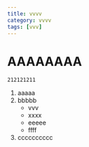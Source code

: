 ```yaml
---
title: vvvv
category: vvvv
tags: [vvv]
---
```

# AAAAAAAA
```
212121211
```
1. aaaaa
2. bbbbb
   * vvv
   * xxxx
   * eeeee
   * ffff
3. cccccccccc